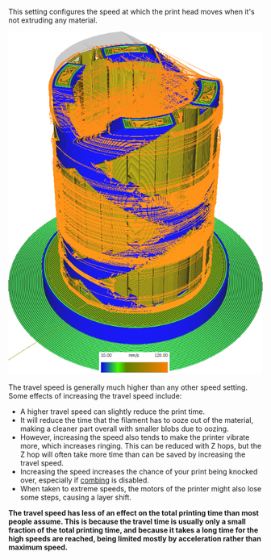 This setting configures the speed at which the print head moves when it's not extruding any material.

![Various structures printed at different speeds](../images/speed_difference.png)

The travel speed is generally much higher than any other speed setting. Some effects of increasing the travel speed include:
* A higher travel speed can slightly reduce the print time.
* It will reduce the time that the filament has to ooze out of the material, making a cleaner part overall with smaller blobs due to oozing.
* However, increasing the speed also tends to make the printer vibrate more, which increases ringing. This can be reduced with Z hops, but the Z hop will often take more time than can be saved by increasing the travel speed.
* Increasing the speed increases the chance of your print being knocked over, especially if [combing](../travel/retraction_combing.md) is disabled.
* When taken to extreme speeds, the motors of the printer might also lose some steps, causing a layer shift.

**The travel speed has less of an effect on the total printing time than most people assume. This is because the travel time is usually only a small fraction of the total printing time, and because it takes a long time for the high speeds are reached, being limited mostly by acceleration rather than maximum speed.**